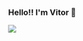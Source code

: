 ### Hello!! I'm Vitor 👋


<div class="row">
  <a href="https://github.com/VituHonda">
  <div class="column"  
    <img height="100%" src="https://github-readme-stats.vercel.app/api?username=vituhonda&show_icons=true&theme=github_dark"/>
  </div>  
  <div class="column">  
    <img src="https://github-readme-stats.vercel.app/api/top-langs/?username=vituhonda&theme=github_dark"/> 
  </div>  
</div>



<!--
**VituHonda/VituHonda** is a ✨ _special_ ✨ repository because its `README.md` (this file) appears on your GitHub profile.

Here are some ideas to get you started:

- 🔭 I’m currently working on ...
- 🌱 I’m currently learning ...
- 👯 I’m looking to collaborate on ...
- 🤔 I’m looking for help with ...
- 💬 Ask me about ...
- 📫 How to reach me: ...
- 😄 Pronouns: ...
- ⚡ Fun fact: ...
-->
